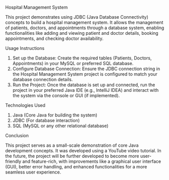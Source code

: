 Hospital Management System

This project demonstrates using JDBC (Java Database Connectivity) concepts to build a hospital management system. It allows the management of patients, doctors, and appointments through a database system, enabling functionalities like adding and viewing patient and doctor details, booking appointments, and checking doctor availability.


Usage Instructions

1. Set up the Database: Create the required tables (Patients, Doctors, Appointments) in your MySQL or preferred SQL database.
2. Configure Database Connection: Ensure the JDBC connection string in the Hospital Management System project is configured to match your database connection details.
3. Run the Project: Once the database is set up and connected, run the project in your preferred Java IDE (e.g., IntelliJ IDEA) and interact with the system via the console or GUI (if implemented).


Technologies Used

1. Java (Core Java for building the system)
2. JDBC (For database interaction)
3. SQL (MySQL or any other relational database)


Conclusion

This project serves as a small-scale demonstration of core Java development concepts. It was developed using a YouTube video tutorial. In the future, the project will be further developed to become more user-friendly and feature-rich, with improvements like a graphical user interface (GUI), better error handling, and enhanced functionalities for a more seamless user experience.

